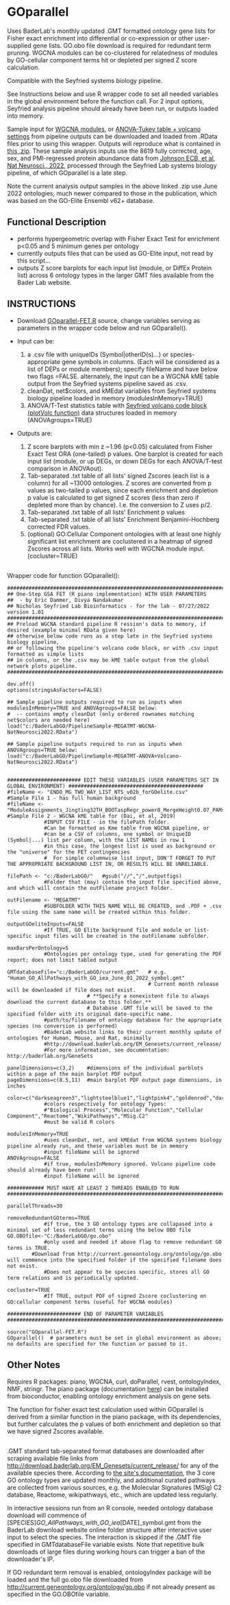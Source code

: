 # GOparallel
Uses BaderLab's monthly updated .GMT formatted ontology gene lists for Fisher exact enrichment into differential or co-expression or other user-supplied gene lists.
GO.obo file download is required for redundant term pruning.
WGCNA modules can be co-clustered for relatedness of modules by GO-cellular component terms hit or depleted per signed Z score calculation.

Compatible with the Seyfried systems biology pipeline.

See Instructions below and use R wrapper code to set all needed variables in the global environment before the function call. For 2 input options, Seyfried analysis pipeline should already have been run, or outputs loaded into memory.

Sample input for <a href="https://github.com/edammer/GOparallel/raw/main/PipelineSample-MEGATMT-WGCNA-NatNeurosci2022.RData">WGCNA modules</a>, or <a href="https://github.com/edammer/GOparallel/raw/main/PipelineSample-MEGATMT-ANOVA%2BVolcano-NatNeurosci2022.RData">ANOVA-Tukey table + volcano settings</a> from pipeline outputs can be downloaded and loaded from .RData files prior to using this wrapper. Outputs will reproduce what is contained in <a href="https://github.com/edammer/GOparallel/blob/main/GOparallel-SampleOutput.zip">this .zip</a>. These sample analysis inputs use the 8619 fully corrected, age, sex, and PMI-regressed protein abundance data from <a href="https://www.nature.com/articles/s41593-021-00999-y">Johnson ECB, et al, Nat Neurosci., 2022</a>, processed through the Seyfried Lab systems biology pipeline, of which GOparallel is a late step.

Note the current analysis output samples in the above linked .zip use June 2022 ontologies, much newer compared to those in the publication, which was based on the GO-Elite Ensembl v62+ database.
## **Functional Description**
  - performs hypergeometric overlap with Fisher Exact Test for enrichment p<0.05
    and 5 minimum genes per ontology
  - currently outputs files that can be used as GO-Elite input, not read by this script...
  - outputs Z score barplots for each input list (module, or DiffEx Protein list) across 6 ontology types in the larger GMT files
    available from the Bader Lab website.

## INSTRUCTIONS
  - Download <a href="https://github.com/edammer/GOparallel/raw/main/GOparallel-FET.R">GOparallel-FET.R</a> source, change variables serving as parameters in the wrapper code below and run GOparallel().

  - Input can be:
    1) a .csv file with uniqueIDs (Symbol|otherID(s)...) or species-appropriate gene symbols in columns.
       (Each will be considered as a list of DEPs or module members); specify fileName and have below two flags =FALSE.
       alternately, the input can be a WGCNA kME table output from the Seyfried systems pipeline saved as .csv.
    2) cleanDat, net$colors, and kMEdat variables from Seyfried systems biology pipeline loaded in memory     (modulesInMemory=TRUE)
    3) ANOVA/T-Test statistics table with <a href="https://github.com/edammer/parANOVA">Seyfried volcano code block (plotVolc function)</a> data structures loaded in memory       (ANOVAgroups=TRUE)

  - Outputs are:
    1) Z score barplots with min z ~1.96 (p<0.05) calculated from Fisher Exact Test ORA (one-tailed) p values. One barplot is
       created for each input list (module, or up DEGs, or down DEGs for each ANOVA/T-test comparison in ANOVAout).
    2) Tab-separated .txt table of all lists' signed Zscores (each list is a column) for all ~13000 ontologies.
       Z scores are converted from p values as two-tailed p values, since each enrichment and depletion p value is calculated
       to get signed Z scores (less than zero if depleted more than by chance).  I.e. the conversion to Z uses p/2.
    3) Tab-separated .txt table of all lists' Enrichment p values
    4) Tab-separated .txt table of all lists' Enrichment Benjamini-Hochberg corrected FDR values.
    5) (optional) GO:Cellular Component ontologies with at least one highly significant list enrichment are coclustered
       in a heatmap of signed Zscores across all lists. Works well with WGCNA module input.                   (cocluster=TRUE)
##


Wrapper code for function GOparallel():
```
###################################################################################################################################
## One-Step GSA FET (R piano implementation) WITH USER PARAMETERS
##  - by Eric Dammer, Divya Nandakumar
## Nicholas Seyfried Lab Bioinformatics - for the lab - 07/27/2022 version 1.01
###################################################################################################################################
## Preload WGCNA standard pipeline R ression's data to memory, if desired (example minimal RData given here)
## otherwise below code runs as a step late in the Seyfried systems biology pipeline,
## or following the pipeline's volcano code block, or with .csv input formatted as simple lists
## in columns, or the .csv may be kME table output from the global network plots pipeline.
###############################################################################################

dev.off()
options(stringsAsFactors=FALSE)

## Sample pipeline outputs required to run as inputs when modulesInMemory=TRUE and ANOVAgroups=FALSE below:
#  -- contains empty cleanDat (only ordered rownames matching net$colors are needed here)
load("c:/BaderLabGO/PipelineSample-MEGATMT-WGCNA-NatNeurosci2022.RData")

## Sample pipeline outputs required to run as inputs when ANOVAgroups=TRUE below:
load("c:/BaderLabGO/PipelineSample-MEGATMT-ANOVA+Volcano-NatNeurosci2022.RData")


######################## EDIT THESE VARIABLES (USER PARAMETERS SET IN GLOBAL ENVIRONMENT) ############################################
#fileName <- "ENDO_MG_TWO_WAY_LIST_NTS_v02b_forGOelite.csv"                                            #Sample File 1 - has full human background
#fileName <- "ModuleAssignments_Jingting32TH_BOOTaspRegr_power8_MergeHeight0.07_PAMstageTRUE_ds2.csv"  #Sample File 2 - WGCNA kME table for (Dai, et al, 2019)
            #INPUT CSV FILE - in the filePath folder.
            #Can be formatted as Kme table from WGCNA pipeline, or
            #can be a CSV of columns, one symbol or UniqueID (Symbol|...) list per column, with the LIST NAMEs in row 1
            #in this case, the longest list is used as background or the "universe" for the FET contingencies
            #  For simple columnwise list input, DON'T FORGET TO PUT THE APPROPRIATE BACKGROUND LIST IN, OR RESULTS WILL BE UNRELIABLE.

filePath <- "c:/BaderLabGO/"   #gsub("//","/",outputfigs)
            #Folder that (may) contain the input file specified above, and which will contain the outFilename project Folder.

outFilename <- "MEGATMT"
            #SUBFOLDER WITH THIS NAME WILL BE CREATED, and .PDF + .csv file using the same name will be created within this folder.

outputGOeliteInputs=FALSE
            #If TRUE, GO Elite background file and module or list-specific input files will be created in the outFilename subfolder.

maxBarsPerOntology=5
            #Ontologies per ontology type, used for generating the PDF report; does not limit tabled output

GMTdatabaseFile="c:/BaderLabGO/current.gmt"   # e.g. "Human_GO_AllPathways_with_GO_iea_June_01_2022_symbol.gmt"
                                              # Current month release will be downloaded if file does not exist.
					      # **Specify a nonexistent file to always download the current database to this folder.**
					      # Database .GMT file will be saved to the specified folder with its original date-specific name.
            #path/to/filename of ontology database for the appropriate species (no conversion is performed)
            #BaderLab website links to their current monthly update of ontologies for Human, Mouse, and Rat, minimally
            #http://download.baderlab.org/EM_Genesets/current_release/
            #For more information, see documentation:  http://baderlab.org/GeneSets

panelDimensions=c(3,2)    #dimensions of the individual parblots within a page of the main barplot PDF output
pageDimensions=c(8.5,11)  #main barplot PDF output page dimensions, in inches

color=c("darkseagreen3","lightsteelblue1","lightpink4","goldenrod","darkorange","gold")
            #colors respectively for ontology Types:
            #"Biological Process","Molecular Function","Cellular Component","Reactome","WikiPathways","MSig.C2"
            #must be valid R colors

modulesInMemory=TRUE
            #uses cleanDat, net, and kMEdat from WGCNA systems biology pipeline already run, and these variables must be in memory
            #input fileName will be ignored
ANOVAgroups=FALSE
            #if true, modulesInMemory ignored. Volcano pipeline code should already have been run!
            #input fileName will be ignored

############ MUST HAVE AT LEAST 2 THREADS ENABLED TO RUN ############################################################################

parallelThreads=30

removeRedundantGOterms=TRUE
            #if true, the 3 GO ontology types are collapased into a minimal set of less redundant terms using the below OBO file
GO.OBOfile<-"C:/BaderLabGO/go.obo"
            #only used and needed if above flag to remove redundant GO terms is TRUE.
	    #Download from http://current.geneontology.org/ontology/go.obo will commence into the specified folder if the specified filename does not exist.
            #Does not appear to be species specific, stores all GO term relations and is periodically updated.

cocluster=TRUE
            #If TRUE, output PDF of signed Zscore coclustering on GO:cellular component terms (useful for WGCNA modules)

######################## END OF PARAMETER VARIABLES ###################################################################################

source("GOparallel-FET.R")
GOparallel()  # parameters must be set in global environment as above; no defaults are specified for the function or passed to it.

```
## Other Notes
Requires R packages: piano, WGCNA, curl, doParallel, rvest, ontologyIndex, NMF, stringr.
The piano package (documentation <a href="https://rdrr.io/bioc/piano/">here</a>) can be installed from bioconductor, enabling ontology enrichment analysis on gene sets.

The function for fisher exact test calculation used within GOparallel is derived from a similar function in the piano package, with its dependencies, but further calculates the p values of both enrichment and depletion so that we have signed Zscores available.
##
.GMT standard tab-separated format databases are downloaded after scraping available file links from http://download.baderlab.org/EM_Genesets/current_release/
for any of the available species there. According to <a href="http://baderlab.org/GeneSets">the site's documentation</a>, the 3 core GO ontology types are updated monthly, and additional curated pathways are collected from various sources, e.g. the Molecular Signatures (MSig) C2 database, Reactome, wikipathways, etc., which are updated less regularly.

In interactive sessions run from an R console, needed ontology database download will commence of [SPECIES]_GO_AllPathways_with_GO_iea_[DATE]_symbol.gmt from the BaderLab download website online folder structure after interactive user input to select the species. The interaction is skipped if the .GMT file specified in GMTdatabaseFile variable exists.  Note that repetitive bulk downloads of large files during working hours can trigger a ban of the downloader's IP.
  

If GO redundant term removal is enabled, ontologyIndex package will be loaded and the full go.obo file downloaded from <a href="http://current.geneontology.org/ontology/go.obo">http://current.geneontology.org/ontology/go.obo</a> if not already present as specified in the GO.OBOfile variable.

